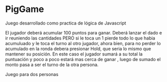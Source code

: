 # PigGame
Juego desarrollado como practica de lógica de Javascript

El jugador deberá acumular 100 puntos para ganar. Deberá lanzar el dado e ir reuniendo las cantidades PERO si le toca un 1 pierde todo lo que habia acumuluado y le toca el turno al
otro jugador, ahora bien, para no perder lo acumulado en la ronda debera presionar Hold, que seria lo mismo que mantener su posición. En este caso el jugador sumará a su total 
la puntuación y poco a poco estará mas cerca de ganar , luego de sumado el monto pasa a ser el turno de la otra persona.

Juego para dos personas
